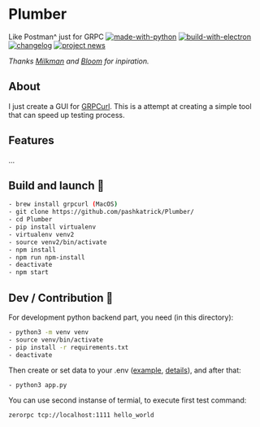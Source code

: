 # Plumber 
Like Postman^ just for GRPC
[![made-with-python](https://img.shields.io/badge/Made%20with-Python-1f425f.svg)](https://www.python.org/)
[![build-with-electron](https://img.shields.io/badge/Build%20with-Electron-1f425f.svg)](https://www.electronjs.org/)
[![changelog](https://img.shields.io/badge/changelog-👈-green.svg)](https://pshktrck.ru/plumber/)
[![project news](https://img.shields.io/badge/telegram-🔔-green.svg)](https://t.me/plumberpc)



*Thanks [Milkman](https://github.com/warmuuh/milkman) and [Bloom](https://github.com/uw-labs/bloomrpc) for inpiration.*

## About
I just create a GUI for [GRPCurl](https://github.com/fullstorydev/grpcurl). This is a attempt at creating a simple tool that can speed up testing process.

## Features
...

## Build and launch 🚀
```bash
- brew install grpcurl (MacOS)
- git clone https://github.com/pashkatrick/Plumber/
- cd Plumber
- pip install virtualenv
- virtualenv venv2
- source venv2/bin/activate
- npm install
- npm run npm-install
- deactivate
- npm start
```

## Dev / Contribution 🚀
For development python backend part, you need (in this directory):
```bash
- python3 -m venv venv
- source venv/bin/activate
- pip install -r requirements.txt
- deactivate
```
Then create or set data to your .env ([example](https://github.com/pashkatrick/Plumber/blob/tcp-move/env-example), [details](https://pypi.org/project/python-decouple/#usage)), and after that:
```
- python3 app.py
```
You can use second instanse of termial, to execute first test command:
```bash
zerorpc tcp://localhost:1111 hello_world
```

